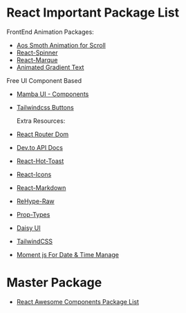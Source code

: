 # React Important Package List

FrontEnd Animation Packages:

- [Aos Smoth Animation for Scroll](https://michalsnik.github.io/aos/)
- [React-Spinner](https://www.npmjs.com/package/react-spinners)
- [React-Marque](https://www.react-fast-marquee.com/)
- [Animated Gradient Text](https://www.andrealves.dev/blog/how-to-make-an-animated-gradient-text-with-tailwindcss/)

Free UI Component Based

- [Mamba UI - Components](https://mambaui.com/components)
- [Tailwindcss Buttons](https://devdojo.com/tailwindcss/buttons)

  Extra Resources:

- [React Router Dom](https://reactrouter.com/en/main)
- [Dev.to API Docs](https://developers.forem.com/api/v1#tag/articles/operation/getArticles)
- [React-Hot-Toast](https://react-hot-toast.com/)
- [React-Icons](https://react-icons.github.io/react-icons/)
- [React-Markdown](https://www.npmjs.com/package/react-markdown)
- [ReHype-Raw](https://www.npmjs.com/package/rehype-raw)
- [Prop-Types](https://www.npmjs.com/package/prop-types)
- [Daisy UI](https://daisyui.com/)
- [TailwindCSS](https://tailwindcss.com/)
- [Moment js For Date & Time Manage](https://momentjs.com/)

# Master Package

- [React Awesome Components Package List](https://github.com/brillout/awesome-react-components)

